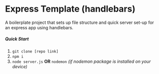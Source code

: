 # Express Template (handlebars)

A boilerplate project that sets up file structure and quick server
set-up for an express app using handlebars.

##### Quick Start

1. `git clone [repo link]`
2. `npm i`
3. `node server.js` __OR__ `nodemon` _(if nodemon package is installed on your device)_
